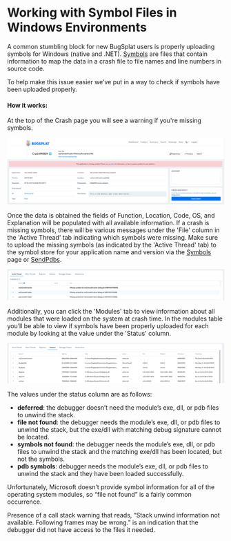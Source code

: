 # Working with Symbol Files in Windows Environments

A common stumbling block for new BugSplat users is properly uploading symbols for Windows \(native and .NET\). [Symbols](https://www.bugsplat.com/docs/getting-started/concepts/symbols/) are files that contain information to map the data in a crash file to file names and line numbers in source code.

To help make this issue easier we’ve put in a way to check if symbols have been uploaded properly.

#### How it works: <a id="how-it-works"></a>

At the top of the Crash page you will see a warning if you're missing symbols.

![Missing Symbols Alert](../../../.gitbook/assets/windows-symbols-missing-symbols.png)

Once the data is obtained the fields of Function, Location, Code, OS, and Explanation will be populated with all available information. If a crash is missing symbols, there will be various messages under the 'File' column in the 'Active Thread' tab indicating which symbols were missing. Make sure to upload the missing symbols \(as indicated by the 'Active Thread' tab\) to the symbol store for your application name and version via the [Symbols](https://app.bugsplat.com/v2/symbols) page or [SendPdbs](https://www.bugsplat.com/docs/faq/sendpdbs/).

![Missing Symbols in Active Thread](../../../.gitbook/assets/windows-symbols-active-thread.png)

Additionally, you can click the 'Modules' tab to view information about all modules that were loaded on the system at crash time. In the modules table you’ll be able to view if symbols have been properly uploaded for each module by looking at the value under the 'Status' column.

![Missing Symbols in Modules](../../../.gitbook/assets/windows-symbols-modules-table.png)

The values under the status column are as follows:

* **deferred**: the debugger doesn’t need the module’s exe, dll, or pdb files to unwind the stack.
* **file not found**: the debugger needs the module’s exe, dll, or pdb files to unwind the stack, but the exe/dll with matching debug signature cannot be located.
* **symbols not found**: the debugger needs the module’s exe, dll, or pdb files to unwind the stack and the matching exe/dll has been located, but not the symbols.
* **pdb symbols**: debugger needs the module’s exe, dll, or pdb files to unwind the stack and they have been loaded successfully.

Unfortunately, Microsoft doesn’t provide symbol information for all of the operating system modules, so “file not found” is a fairly common occurrence.

Presence of a call stack warning that reads, “Stack unwind information not available. Following frames may be wrong.” is an indication that the debugger did not have access to the files it needed.


